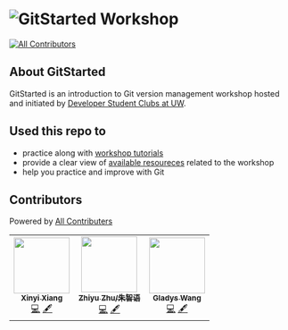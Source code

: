 <h1>
  <img alt="GitStarted Workshop" src="https://user-images.githubusercontent.com/69285450/95026607-2b672200-0658-11eb-90ae-f33badf06d88.png">
</h1>

<!-- ALL-CONTRIBUTORS-BADGE:START - Do not remove or modify this section -->
[![All Contributors](https://img.shields.io/badge/all_contributors-3-orange.svg?style=flat-square)](#contributors-)
<!-- ALL-CONTRIBUTORS-BADGE:END -->

## About GitStarted

GitStarted is an introduction to Git version management workshop hosted and initiated by [Developer Student Clubs at UW](https://dsc.community.dev/university-of-washington/).

## Used this repo to

- practice along with [workshop tutorials](slides)
- provide a clear view of [available resoureces](docs) related to the workshop
- help you practice and improve with Git

## Contributors

Powered by [All Contributers](https://allcontributors.org/)

<!-- ALL-CONTRIBUTORS-LIST:START - Do not remove or modify this section -->
<!-- prettier-ignore-start -->
<!-- markdownlint-disable -->
<table>
  <tr>
    <td align="center"><a href="https://xinyixiang.github.io/PersonalWebsiteXinyi/"><img src="https://avatars1.githubusercontent.com/u/30137615?v=4" width="100px;" alt=""/><br /><sub><b>Xinyi Xiang</b></sub></a><br /><a href="https://github.com/dscatuw/GitStarted/commits?author=xinyixiang" title="Code">💻</a> <a href="#content-xinyixiang" title="Content">🖋</a></td>
    <td align="center"><a href="http://apollozhu.github.io/en/about/"><img src="https://avatars1.githubusercontent.com/u/10842684?v=4" width="100px;" alt=""/><br /><sub><b>Zhiyu Zhu/朱智语</b></sub></a><br /><a href="https://github.com/dscatuw/GitStarted/commits?author=ApolloZhu" title="Code">💻</a> <a href="#content-ApolloZhu" title="Content">🖋</a></td>
    <td align="center"><a href="https://github.com/SilliJelli"><img src="https://avatars2.githubusercontent.com/u/68573828?v=4" width="100px;" alt=""/><br /><sub><b>Gladys Wang</b></sub></a><br /><a href="https://github.com/dscatuw/GitStarted/commits?author=SilliJelli" title="Code">💻</a> <a href="#content-SilliJelli" title="Content">🖋</a></td>
  </tr>
</table>

<!-- markdownlint-enable -->
<!-- prettier-ignore-end -->
<!-- ALL-CONTRIBUTORS-LIST:END -->
